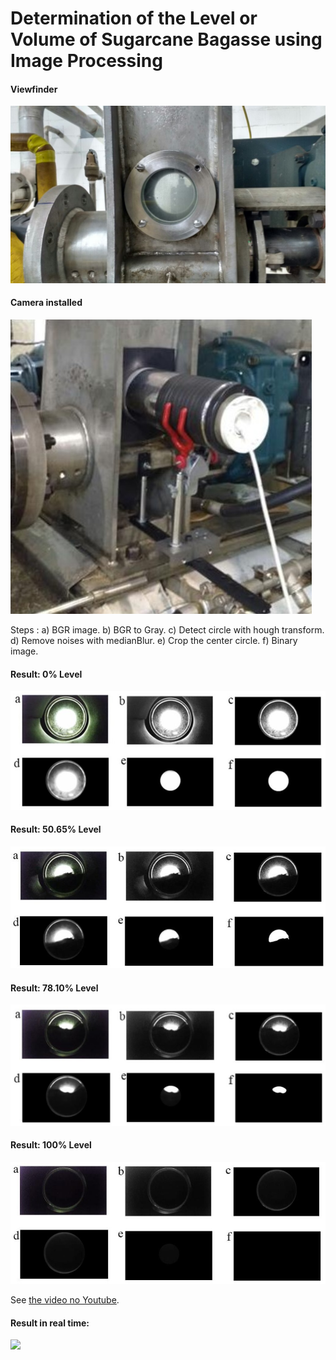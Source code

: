# Determination of the Level or Volume of Sugarcane Bagasse using Image Processing

#### Viewfinder
![alt text](https://github.com/eduardocarnunes/level-or-volume-sugarcane-bagasse/blob/master/visor.jpeg)

#### Camera installed
![alt text](https://github.com/eduardocarnunes/level-or-volume-sugarcane-bagasse/blob/master/visorAcoplado.jpg)

Steps : a) BGR image. b) BGR to Gray. c) Detect circle with hough transform. d) Remove noises with medianBlur. e) Crop the center circle. f) Binary image. 
#### Result: 0% Level
![alt text](https://github.com/eduardocarnunes/level-or-volume-sugarcane-bagasse/blob/master/level0.jpg)

#### Result: 50.65% Level
![alt text](https://github.com/eduardocarnunes/level-or-volume-sugarcane-bagasse/blob/master/level50.jpg)

#### Result: 78.10% Level
![alt text](https://github.com/eduardocarnunes/level-or-volume-sugarcane-bagasse/blob/master/level78.jpg)

#### Result: 100% Level
![alt text](https://github.com/eduardocarnunes/level-or-volume-sugarcane-bagasse/blob/master/level100.jpg)


See [the video no Youtube](https://www.youtube.com/watch?v=Rsdjpf3Vr3Q).
#### Result in real time:
![](https://github.com/eduardocarnunes/level-or-volume-sugarcane-bagasse/blob/master/video.gif)

